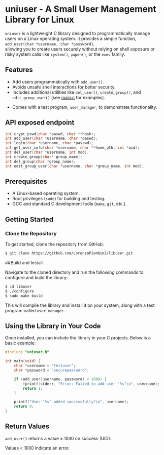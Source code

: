 # uniuser - A Small User Management Library for Linux

`uniuser` is a lightweight C library designed to programmatically manage users on a Linux operating system. It provides a simple function, `add_user(char *username, char *password)`,  
allowing you to create users securely without relying on shell exposure or risky system calls like `system()`, `popen()`, or the `exec` family.

## Features
- Add users programmatically with `add_user()`.
- Avoids unsafe shell interactions for better security.
- Includes additional utilities like `del_user()`, `create_group()`, and `edit_group_user()` (see [main.c] for examples).

[main.c]: src/main.c 
- Comes with a test program, `user_manager`, to demonstrate functionality.


## API exposed endpoint

```c
int crypt_pswd(char *paswd, char **hash);
int add_user(char *username, char *paswd);
int login(char *username, char *passwd);
int get_user_info(char *username, char **home_pth, int *uid);
int del_user(char *username, int mod);
int create_group(char* group_name);
int del_group(char *group_name);
int edit_group_user(char *username, char *group_name, int mod);
```

## Prerequisites
- A Linux-based operating system.
- Root privileges (`sudo`) for building and testing.
- GCC and standard C development tools (`make`, `git`, etc.).

## Getting Started

### Clone the Repository
To get started, clone the repository from GitHub:

```bash
$ git clone https://github.com/LorenzoPiombini/libuser.git
```


##Build and Install

Navigate to the cloned directory and run the following commands to configure and build the library:

```bash
$ cd libuser
$ ./configure
$ sudo make build
```

This will compile the library and install it on your system, along with a test program called `user_manager`.

## Using the Library in Your Code

Once installed, you can include the library in your C projects. Below is a basic example:

```c    
#include "uniuser.h"

int main(void) {
    char *username = "testuser";
    char *password = "securepassword";

    if (add_user(username, password) < 1000) {
        fprintf(stderr, "Error: Failed to add user '%s'\n", username);
        return 1;
    }

    printf("User '%s' added successfully!\n", username);
    return 0;
}
```

## Return Values

`add_user()` returns a value ≥ 1000 on success (UID).

Values < 1000 indicate an error.


